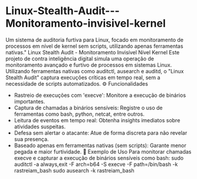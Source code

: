 # Linux-Stealth-Audit---Monitoramento-invisivel-kernel
Um sistema de auditoria furtiva para Linux, focado em monitoramento de processos em nível de kernel sem scripts, utilizando apenas ferramentas nativas."
Linux Stealth Audit - Monitoramento Invisível Nível Kernel
Este projeto de contra inteligência digital simula uma operação de monitoramento avançado e furtivo de processos em sistemas Linux. Utilizando ferramentas nativas como auditctl, ausearch e auditd, o "Linux Stealth Audit" captura execuções críticas em tempo real, sem a necessidade de scripts automatizados.
⚙️ Funcionalidades
 * Rastreio de execuções com 'execve': Monitore a execução de binários importantes.
 * Captura de chamadas a binários sensíveis: Registre o uso de ferramentas como bash, python, netcat, entre outros.
 * Leitura de eventos em tempo real: Obtenha insights imediatos sobre atividades suspeitas.
 * Defesa sem alertar o atacante: Atue de forma discreta para não revelar sua presença.
 * Baseado apenas em ferramentas nativas (sem scripts): Garante menor pegada e maior furtividade.
🚀 Exemplo de Uso
Para monitorar chamadas execve e capturar a execução de binários sensíveis como bash:
sudo auditctl -a always,exit -F arch=b64 -S execve -F path=/bin/bash -k rastreiam_bash
sudo ausearch -k rastreiam_bash

